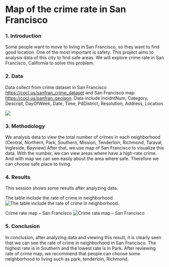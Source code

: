 # Map of the crime rate in San Francisco

### 1. Introduction

Some people want to move to living in San Francisco, so they want to find good
location. One of the most important is safety. This project aims to analysis data
of this city to find safe areas. We will explore crime rate in San Francisco,
California to solve this problem.

### 2. Data
Data collect from crime dataset in San Francisco
https://cocl.us/sanfran_crime_dataset and San Francisco map:
https://cocl.us/sanfran_geojson.
Data include IncidntNum, Category, Descript, DayOfWeek, Date, Time,
PdDistrict, Resolution, Address, Location

![](https://i.imgur.com/jHS3PM7.png)

### 3. Methodology
We analysis data to view the total number of crimes in each neighborhood
(Central, Northern, Park, Southern, Mission, Tenderloin, Richmond, Taraval,
Ingleside, Bayview)
After that, we use map of San Francisco to visualize this data. With the number,
we can view areas where have a high-rate crime. And with map we can see
easily about the area where safe. Therefore we can choose safe place to living.

### 4. Results
This session shows some results after analyzing data.

The table include the rate of crime in neighborhood
![The table include the rate of crime in neighborhood.](https://imgur.com/gM4Wvna.png)

Crime rate map – San Francisco
![Crime rate map – San Francisco](https://imgur.com/SlQbH82.png)

### 5. Conclusion
In conclusion, after analyzing data and viewing this result, it is clearly seen that
we can see the rate of crime in neighborhood in San Francisco. The highest rate
is in Southern and the lowest rate is in Park. After reviewing rate of crime map,
we recommend that people can choose some neighborhood to living such as
park, tenderloin, Richmond.
